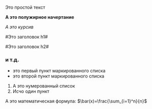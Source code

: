 Это простой текст

**А это полужирное начертание**

*А это курсив*

#Это заголовок h1#

#Это заголовок h2#

### и т.д.

- это первый пункт маркированного списка
- это второй пункт маркированного списка

1. А это нумерованный список
2. Исчо один пункт

А это математическая формула: $\bar(x)=\frac{\sum_{i=1}^n}{n}$
